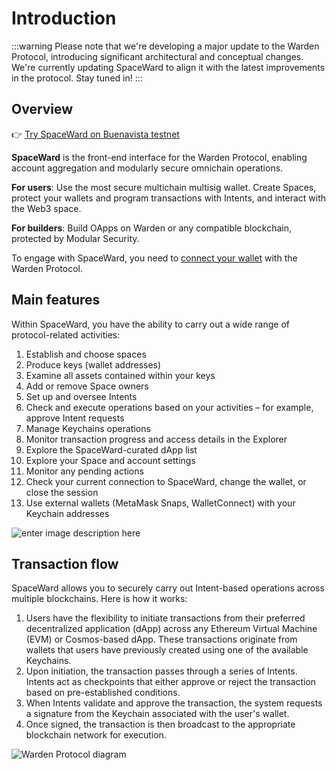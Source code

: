 ﻿---
sidebar_position: 1
id: home-doc
slug: /
---

# Introduction

:::warning 
Please note that we're developing a major update to the Warden Protocol, introducing significant architectural and conceptual changes. We're currently updating SpaceWard to align it with the latest improvements in the protocol. Stay tuned in! 
:::

## Overview

👉 [Try SpaceWard on Buenavista testnet](https://spaceward.buenavista.wardenprotocol.org)

**SpaceWard** is the front-end interface for the Warden Protocol, enabling account aggregation and modularly secure omnichain operations.

**For users**: Use the most secure multichain multisig wallet. Create Spaces, protect your wallets and program transactions with Intents, and interact with the Web3 space.

**For builders**: Build OApps on Warden or any compatible blockchain, protected by Modular Security.

To engage with SpaceWard, you need to [connect your wallet](/spaceward/connect-your-wallet) with the Warden Protocol.

## Main features

Within SpaceWard, you have the ability to carry out a wide range of protocol-related activities:

1. Establish and choose spaces
2. Produce keys (wallet addresses)
3. Examine all assets contained within your keys
4. Add or remove Space owners
5. Set up and oversee Intents
6. Check and execute operations based on your activities – for example, approve Intent requests
7. Manage Keychains operations
8. Monitor transaction progress and access details in the Explorer
9. Explore the SpaceWard-curated dApp list
10. Explore your Space and account settings
11. Monitor any pending actions
12. Check your current connection to SpaceWard, change the wallet, or close the session
13. Use external wallets (MetaMask Snaps, WalletConnect) with your Keychain addresses

![enter image description here](https://i.ibb.co/5MzQqDs/spaceward.png)

## Transaction flow

SpaceWard allows you to securely carry out Intent-based operations across multiple blockchains. Here is how it works:

1. Users have the flexibility to initiate transactions from their preferred decentralized application (dApp) across any Ethereum Virtual Machine (EVM) or Cosmos-based dApp. These transactions originate from wallets that users have previously created using one of the available Keychains.
2. Upon initiation, the transaction passes through a series of Intents. Intents act as checkpoints that either approve or reject the transaction based on pre-established conditions.
3. When Intents validate and approve the transaction, the system requests a signature from the Keychain associated with the user's wallet.
4. Once signed, the transaction is then broadcast to the appropriate blockchain network for execution.

![Warden Protocol diagram](https://i.ibb.co/6yYvGJK/Screenshot-2024-02-09-at-12-21-22.png)
